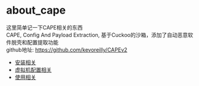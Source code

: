 # about_cape

这里简单记一下CAPE相关的东西  
CAPE, Config And Payload Extraction, 基于Cuckoo的沙箱，添加了自动恶意软件脱壳和配置提取功能  
github地址: https://github.com/kevoreilly/CAPEv2  

- [安装相关](./安装相关.md)  
- [虚拟机配置相关](./虚拟机配置相关.md)  
- [使用相关](./使用相关.md)  
